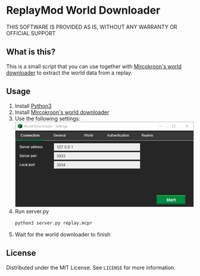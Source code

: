 # ReplayMod World Downloader

THIS SOFTWARE IS PROVIDED AS IS, WITHOUT ANY WARRANTY OR OFFICIAL SUPPORT

## What is this?
This is a small script that you can use together with [Mircokroon's world downloader](https://github.com/mircokroon/minecraft-world-downloader) to extract the world data from a replay.

## Usage
1. Install [Python3](https://www.python.org/downloads/)
2. Install [Mircokroon's world downloader](https://github.com/mircokroon/minecraft-world-downloader)
3. Use the following settings:
   ![](images/wdl.png)
4. Run server.py
   ```sh
   python3 server.py replay.mcpr
   ```
5. Wait for the world downloader to finish

## License

Distributed under the MIT License. See `LICENSE` for more information.
